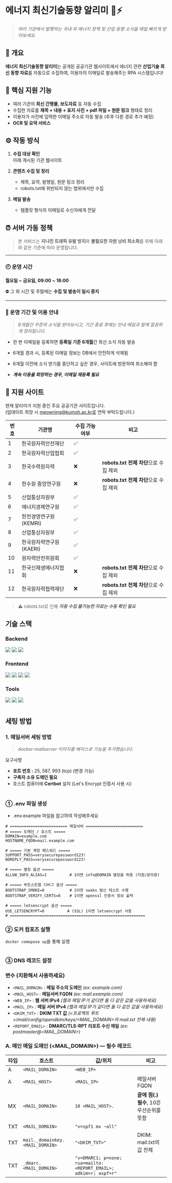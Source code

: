 # 에너지 최신기술동향 알리미 📡⚡
> _여러 기관에서 발행하는 국내·외 에너지 정책 및 산업 동향 소식을 매일 빠르게 받아보세요._

## 💼 개요
**에너지 최신기술동향 알리미**는 공개된 공공기관 웹사이트에서 에너지 관련 **산업기술 최신 동향 자료**를 자동으로 수집하여, 이용자의 이메일로 발송해주는 RPA 시스템입니다!

## 📌 핵심 지원 기능
- 여러 기관의 **최신 간행물, 보도자료** 등 자동 수집
- 수집한 자료를 **제목 + 내용 + 표지 사진 + pdf 파일 + 원문 링크** 형태로 정리
- 이용자가 사전에 입력한 이메일 주소로 자동 발송 (추후 다른 경로 추가 예정)
- **OCR 및 요약 서비스**



## ⚙️ 작동 방식

1. **수집 대상 확인**  
   아래 게시된 기관 웹사이트

2. **콘텐츠 수집 및 정리**  
   - 제목, 요약, 발행일, 원문 링크 정리
   - robots.txt에 위반되지 않는 범위에서만 수집

3. **메일 발송**  
   - 템플릿 형식의 이메일로 수신자에게 전달

## ⏰ 서버 가동 정책

> 본 서비스는 **지나친 트래픽 유발 방지**와 **불필요한 자원 낭비 최소화**를 위해 아래와 같은 기준에 따라 운영됩니다.

---

### 🕘 운영 시간  
**월요일 ~ 금요일, 09:00 ~ 18:00**  

⛔️ 그 외 시간 및 주말에는 **수집 및 발송이 일시 중지**

---

### 📅 운영 기간 및 이용 안내


> _6개월간 꾸준히 소식을 받아보시고,
기간 종료 후에는 안내 메일과 함께 깔끔하게 정리됩니다._

- 한 번 이메일을 등록하면 **등록일 기준 6개월**간 최신 소식 자동 발송

- 6개월 경과 시, 등록된 이메일 정보는 DB에서 안전하게 삭제됨

- 6개월 이전에 소식 받기를 중단하고 싶은 경우, 사이트에 방문하여 취소해야 함  

- ***계속 이용을 희망하는 경우, 이메일 재등록 필요***  



## 🏢 지원 사이트

현재 알리미가 지원 중인 주요 공공기관 사이트입니다.  
(업데이트 희망 시 meowning@kumoh.ac.kr로 연락 부탁드립니다.)

| 번호 | 기관명                 | 수집 가능 여부 | 비고                              |
|------|---------------------|------------|--------------------------------|
| 1    | 한국원자력안전재단         | ✅          |                                |
| 2    | 한국원자력산업협회         | ✅          |                                |
| 3    | 한국수력원자력             | ❌          | **robots.txt 전체 차단**으로 수집 제외 |
| 4    | 한수원 중앙연구원          | ❌          | **robots.txt 전체 차단**으로 수집 제외 |
| 5    | 산업통상자원부             | ✅          |                                |
| 6    | 에너지경제연구원           | ✅          |                                |
| 7    | 한전경영연구원 (KEMRI)     | ✅          |                                |
| 8    | 산업통상자원부             | ✅          |                                |
| 9    | 한국원자력연구원 (KAERI)   | ✅          |                                |
| 10   | 원자력안전위원회           | ✅          |                                |
| 11   | 한국신재생에너지협회       | ❌          | **robots.txt 전체 차단**으로 수집 제외 |
| 12   | 한국원자력협력재단         | ❌          | **robots.txt 전체 차단**으로 수집 제외 |

> ⚠️ robots.txt로 인해 ***자동 수집 불가능한 자료는 수동 확인 필요***

## 기술 스택
### Backend
<div>
  <img src="https://img.shields.io/badge/python-3776AB?style=for-the-badge&logo=python&logoColor=white"> 
  <img src="https://img.shields.io/badge/FastAPI-009485.svg?style=for-the-badge&logo=fastapi&logoColor=white">
  <img src="https://img.shields.io/badge/mysql-4479A1.svg?style=for-the-badge&logo=mysql&logoColor=white">
</div>

### Frontend
<div>
  <img src="https://img.shields.io/badge/Svelte-%23f1413d.svg?style=for-the-badge&logo=svelte&logoColor=white">
  <img src="https://img.shields.io/badge/Vite-646CFF?style=for-the-badge&logo=vite&logoColor=fff">
  <img src="https://img.shields.io/badge/node.js-339933?style=for-the-badge&logo=Node.js&logoColor=white">
  <img src="https://img.shields.io/badge/Nginx-009639?logo=nginx&logoColor=white&style=for-the-badge">
</div>

### Tools
<div>
  <img src="https://img.shields.io/badge/Git-%23F05032.svg?style=for-the-badge&logo=git&logoColor=white">
  <img src="https://img.shields.io/badge/github-181717?style=for-the-badge&logo=github&logoColor=white">
  <img src="https://img.shields.io/badge/docker-%230db7ed.svg?style=for-the-badge&logo=docker&logoColor=white"> 
</div>


#

## 세팅 방법
### 1. 메일서버 세팅 방법
> _docker-mailserver 이미지를 베이스로 기능을 추가했습니다._

요구사항
- **포트 번호 :** 25, 587, 993 (tcp) (변경 가능)
- **구축자 소유 도메인 필요**
- 호스트 컴퓨터에 **Certbot** 설치 (Let's Encrypt 인증서 사용 시)

#

### ① .env 파일 생성
- .env.example 파일을 참고하여 작성해주세요
```
# ========================= 메일서버 =========================
# ===== 도메인 / 호스트 =====
DOMAIN=example.com
HOSTNAME_FQDN=mail.example.com

# ===== 기본 계정 패스워드 =====
SUPPORT_PASS=verysecurepassword123!
NOREPLY_PASS=verysecurepassword123!

# ===== 별칭 옵션 =====
ALLOW_INFO_ALIAS=1          # 1이면 info@DOMAIN 별칭을 허용 (지원/문의용)

# ===== 부트스트랩 디버그 옵션 =====
BOOTSTRAP_SMOKE=0           # 1이면 swaks 발신 테스트 수행
BOOTSTRAP_VERIFY_CERTS=0    # 1이면 openssl 인증서 정보 출력

# ===== letsencrypt 옵션 =====
USE_LETSENCRYPT=0          # (SSL) 1이면 letsencrypt 사용
# ===========================================================
```

### ② 도커 컴포즈 실행
```docker comopose up```을 통해 실행

```

```


### ③ DNS 레코드 설정

### 변수 (치환해서 사용하세요)
- `<MAIL_DOMAIN>`     : **메일 주소의 도메인**                  _(ex: example.com)_
- `<MAIL_HOST>`       : **메일서버 FQDN**                       _(ex: mail.example.com)_
- `<WEB_IP>`          : **웹 서버 IPv4**                        _(웹과 메일 IP가 같다면 둘 다 같은 값을 사용하세요)_
- `<MAIL_IP>`         : **메일 서버 IPv4**                      _(웹과 메일 IP가 같다면 둘 다 같은 값을 사용하세요)_
- `<DKIM_TXT>`        : **DKIM TXT 값**                         _(<프로젝트 루트>/mail/config/opendkim/keys/<MAIL_DOMAIN>의 mail.txt 전체 내용)_
- `<REPORT_EMAIL>`    : **DMARC/TLS-RPT 리포트 수신 메일**       _(ex: postmaster@<MAIL_DOMAIN>)_

### A. 메인 메일 도메인 (<MAIL_DOMAIN>) — 필수 레코드
| 타입 | 호스트                         | 값/위치                         | 비고                                 |
|------|------------------------------|-------------------------------|--------------------------------------|
| A    | `<MAIL_DOMAIN>`                | `<WEB_IP>`                      |                                           |
| A    | `<MAIL_HOST>`                  | `<MAIL_IP>`                     | 메일서버 FQDN                             |
| MX   | `<MAIL_DOMAIN>`                | `10 <MAIL_HOST>.`               | **끝에 점(.) 필수**, 10은 우선순위를 뜻함 |
| TXT  | `<MAIL_DOMAIN>`                | `"v=spf1 mx ~all"`              |                                          |
| TXT  | `mail._domainkey.<MAIL_DOMAIN>` | `"<DKIM_TXT>" `                | DKIM: mail.txt의 값 전체             |
| TXT  | `_dmarc.<MAIL_DOMAIN>`         | `"v=DMARC1; p=none; rua=mailto:<REPORT_EMAIL>; adkim=r; aspf=r"` |  |

